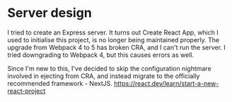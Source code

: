 # Server design
I tried to create an Express server. It turns out Create React App, which I used to initialise this project, is no longer being maintained properly. The upgrade from Webpack 4 to 5 has broken CRA, and I can't run the server. I tried downgrading to Webpack 4, but this causes errors as well.

Since I'm new to this, I've decided to skip the configuration nightmare involved in ejecting from CRA, and instead migrate to the officially recommended framework - NextJS. 
https://react.dev/learn/start-a-new-react-project
